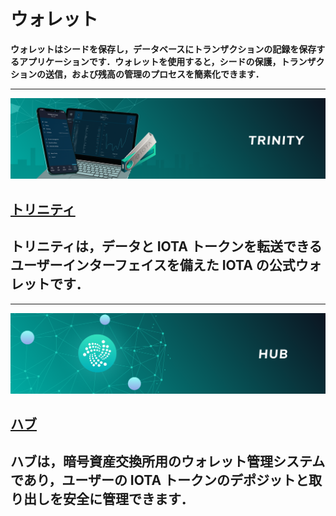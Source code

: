 # ウォレット
<!-- # Wallets -->

**ウォレットはシードを保存し，データベースにトランザクションの記録を保存するアプリケーションです．ウォレットを使用すると，シードの保護，トランザクションの送信，および残高の管理のプロセスを簡素化できます．**
<!-- **A wallet is an application that stores your seed and keeps a record of transactions in a database. You can use wallets to simplify the process of securing your seed, sending transactions, and managing your balance.** -->

-------------------------
![Trinity](../images/trinity.png)
## [トリニティ](../trinity/introduction/overview.md)
トリニティは，データと IOTA トークンを転送できるユーザーインターフェイスを備えた IOTA の公式ウォレットです．
-------------------------

-------------------------
![Hub](../images/hub.png)
## [ハブ](../hub/introduction/overview.md)
ハブは，暗号資産交換所用のウォレット管理システムであり，ユーザーの IOTA トークンのデポジットと取り出しを安全に管理できます．
-------------------------
